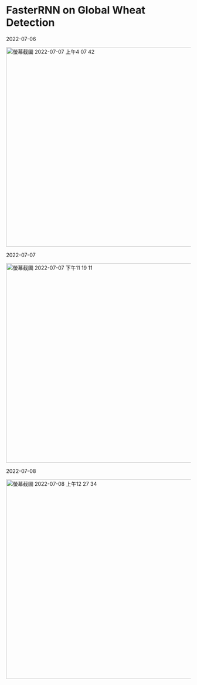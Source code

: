 # FasterRNN on Global Wheat Detection

2022-07-06

<img width="545" alt="螢幕截圖 2022-07-07 上午4 07 42" src="https://user-images.githubusercontent.com/56172862/177634421-dc9b7c2b-146c-4cfc-b2a3-903c1323f274.png">

2022-07-07

<img width="545" alt="螢幕截圖 2022-07-07 下午11 19 11" src="https://user-images.githubusercontent.com/56172862/177810366-a0fd5303-8675-4a81-9f45-489640fe82bb.png">

2022-07-08

<img width="545" alt="螢幕截圖 2022-07-08 上午12 27 34" src="https://user-images.githubusercontent.com/56172862/177824139-f6d29a98-4083-4007-8914-1dfbbaffab1c.png">
